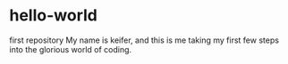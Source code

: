 # hello-world
first repository
My name is keifer, and this is me taking my first few steps into the glorious world of coding.

